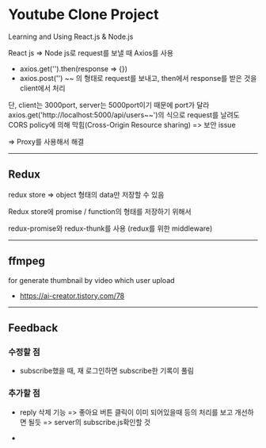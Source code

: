 # Youtube Clone Project

Learning and Using React.js & Node.js

React js => Node js로 request를 보낼 때 Axios를 사용

- axios.get('').then(response => {})
- axios.post('') ~~
  의 형태로 request를 보내고, then에서 response를 받은 것을 client에서 처리

단, client는 3000port, server는 5000port이기 때문에 port가 달라
axios.get('http://localhost:5000/api/users~~')의 식으로 request를 날려도
CORS policy에 의해 막힘(Cross-Origin Resource sharing) => 보안 issue

=> Proxy를 사용해서 해결

---

## Redux

redux store => object 형태의 data만 저장할 수 있음

Redux store에 promise / function의 형태를 저장하기 위해서

redux-promise와 redux-thunk를 사용 (redux를 위한 middleware)

---

## ffmpeg

for generate thumbnail by video which user upload

- https://ai-creator.tistory.com/78

---

## Feedback

### 수정할 점

- subscribe했을 때, 재 로그인하면 subscribe한 기록이 풀림

### 추가할 점

- reply 삭제 기능 => 좋아요 버튼 클릭이 이미 되어있을때 등의 처리를 보고 개선하면 될듯 => server의 subscribe.js확인할 것

-
